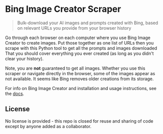 # Bing Image Creator Scraper
> Bulk-download your AI images and prompts created with Bing, based on relevant URLs you provide from your browser history

Go through each browser on each computer where you use Bing Image Creator to create images. Put those together as one list of URLs then you scrape with this Python tool to get all the prompts and images downloaded That you should cover everything you ever created (as long as you didn't clear your history).

Note, you are **not** guaranteed to get all images. Whether you use this scraper or navigate directly in the browser, some of the images appear as not available. It seems like Bing removes older creations from its storage.

For info on Bing Image Creator and installation and usage instructions, see the [docs](/docs/).


## License

No license is provided - this repo is closed for reuse and sharing of code except by anyone added as a collaborator.
